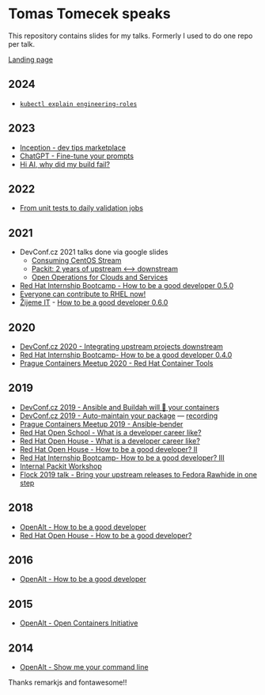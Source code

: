 # Tomas Tomecek speaks

This repository contains slides for my talks. Formerly I used to do one repo per talk.

[Landing page](https://tomastomecek.github.io/speaks/)

## 2024
* [`kubectl explain engineering-roles`](2024-describe-engineering-roles/)

## 2023
* [Inception - dev tips marketplace](2023-devconf-inception/)
* [ChatGPT - Fine-tune your prompts](2023-chatgpt-how-to/)
* [Hi AI, why did my build fail?](2023-analyze-logs-with-llm/)

## 2022
* [From unit tests to daily validation jobs](2022-from-unit-testing-to-daily-validation-jobs/)


## 2021
* DevConf.cz 2021 talks done via google slides
  * [Consuming CentOS Stream](https://devconfcz2021.sched.com/event/gmSG/consuming-centos-stream)
  * [Packit: 2 years of upstream ⟷ downstream](https://devconfcz2021.sched.com/event/gmOX/packit-2-years-of-upstream-downstream)
  * [Open Operations for Clouds and Services](https://devconfcz2021.sched.com/event/gmXX/open-operations-for-clouds-and-services)
* [Red Hat Internship Bootcamp - How to be a good developer 0.5.0](2021-how-to-be-a-good-dev-0.5.0/)
* [Everyone can contribute to RHEL now!](2021-everyone-can-contribute-to-rhel-now/)
* [Žijeme IT](http://www.zijemeit.cz/workshop?programId=8) - [How to be a good developer 0.6.0](2021-how-to-be-a-good-dev-0.6.0/)

## 2020

* [DevConf.cz 2020 - Integrating upstream projects downstream](2020-devconf-integrating-upstream-projects-downstream/)
* [Red Hat Internship Bootcamp- How to be a good developer 0.4.0](2020-how-to-be-a-good-dev-0.4.0/)
* [Prague Containers Meetup 2020 - Red Hat Container Tools](2020-prgcont-podman/)


## 2019

* [DevConf.cz 2019 - Ansible and Buildah will 🎸 your containers](2019-devconf-ansible-buildah-will-rock-your-containers/)
* [DevConf.cz 2019 - Auto-maintain your package](2019-devconf-auto-maintain-your-package) — [recording](https://www.youtube.com/watch?v=KpF27v6K4Oc)
* [Prague Containers Meetup 2019 - Ansible-bender](2019-prgcont-ansible-bender/)
* [Red Hat Open School - What is a developer career like?](2019-openschool-what-is-a-dev-career-like/)
* [Red Hat Open House - What is a developer career like?](2019-open-house-what-is-a-dev-career-like/)
* [Red Hat Open House - How to be a good developer? II](2019-open-house-how-to-be-a-good-developer-II/)
* [Red Hat Internship Bootcamp- How to be a good developer? III](2019-interns-bootcamp-how-to-be-a-good-developer-III/)
* [Internal Packit Workshop](2019-packit-workshop/)
* [Flock 2019 talk - Bring your upstream releases to Fedora Rawhide in one step](2019-packit-flock-talk/)


## 2018

* [OpenAlt - How to be a good developer](https://github.com/TomasTomecek/openalt-2018-talk)
* [Red Hat Open House - How to be a good developer?](https://github.com/TomasTomecek/open-house-2018-talk)


## 2016

* [OpenAlt - How to be a good developer](https://github.com/TomasTomecek/openalt-2016-talk)


## 2015

* [OpenAlt - Open Containers Initiative](https://github.com/TomasTomecek/openalt-2015-oci-demo)


## 2014

* [OpenAlt - Show me your command line](https://github.com/TomasTomecek/openalt-2014-cli)


Thanks remarkjs and fontawesome!!
